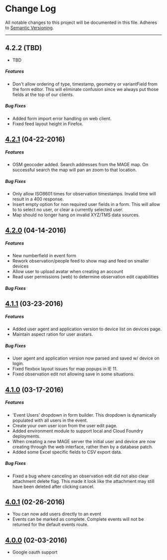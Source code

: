 # Change Log
All notable changes to this project will be documented in this file.
Adheres to [Semantic Versioning](http://semver.org/).

---
## 4.2.2 (TBD)

* TBD
##### Features
* Don't allow ordering of type, timestamp, geometry or variantField from the form editor.  This will eliminate confusion
  since we always put those fields at the top of our clients.

##### Bug Fixes
* Added form import error handling on web client.
* Fixed feed layout height in Firefox.

## [4.2.1](https://github.com/ngageoint/mage-server/releases/tag/v4.2.1) (04-22-2016)
##### Features
* OSM geocoder added.  Search addresses from the MAGE map.  On successful search the map will pan an zoom to that location.

##### Bug Fixes
* Only allow ISO8601 times for observation timestamps.  Invalid time will result in a 400 response.
* Insert empty option for non required user fields in a form.  This will allow to to select no user, or clear a currently selected user.
* Map should no longer hang on invalid XYZ/TMS data sources.

## [4.2.0](https://github.com/ngageoint/mage-server/releases/tag/v4.2.0) (04-14-2016)
##### Features
* New numberfield in event form
* Rework observation/people feed to show map and feed on smaller devices
* Allow user to upload avatar when creating an account
* Read user permissions (web) to determine observation edit capabilities

##### Bug Fixes

## [4.1.1](https://github.com/ngageoint/mage-server/releases/tag/v4.1.1) (03-23-2016)
##### Features
* Added user agent and application version to device list on devices page.
* Maintain aspect ration for user avatars.

##### Bug Fixes
* User agent and application version now parsed and saved w/ device on login.
* Fixed flexbox layout issues for map popups in IE 11.
* Fixed observation edit not allowing save in some situations.

## [4.1.0](https://github.com/ngageoint/mage-server/releases/tag/v4.1.0) (03-17-2016)
##### Features
* 'Event Users' dropdown in form builder.  This dropdown is dynamically populated with all users in the event.
* Create your own user icon from the user edit page.
* Added environment module to support local and Cloud Foundry deployments.
* When creating a new MAGE server the initial user and device are now creating through the web interface, rather then by a database patch.
* Added some Excel specific fields to CSV export data.

##### Bug Fixes
* Fixed a bug where canceling an observation edit did not also clear attachment delete flag.  This made it look like the attachment may still have been deleted after clicking cancel.

## [4.0.1](https://github.com/ngageoint/mage-server/releases/tag/v4.0.1) (02-26-2016)

* You can now add users directly to an event
* Events can be marked as complete.  Complete events will not be returned for the default events route.

## [4.0.0](https://github.com/ngageoint/mage-server/releases/tag/v4.0.0) (02-03-2016)

* Google oauth support
